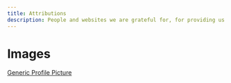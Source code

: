 ```yaml
---
title: Attributions
description: People and websites we are grateful for, for providing us with the means to build this website
---
```


# Images

[Generic Profile Picture](https://ux.stackexchange.com/questions/58102/gender-neutral-photos-for-users-who-dont-yet-have-a-profile-picture)
